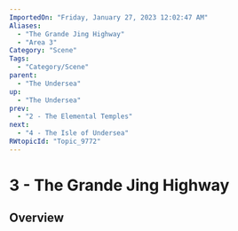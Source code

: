 ```yaml
---
ImportedOn: "Friday, January 27, 2023 12:02:47 AM"
Aliases:
  - "The Grande Jing Highway"
  - "Area 3"
Category: "Scene"
Tags:
  - "Category/Scene"
parent:
  - "The Undersea"
up:
  - "The Undersea"
prev:
  - "2 - The Elemental Temples"
next:
  - "4 - The Isle of Undersea"
RWtopicId: "Topic_9772"
---
```

# 3 - The Grande Jing Highway
## Overview
